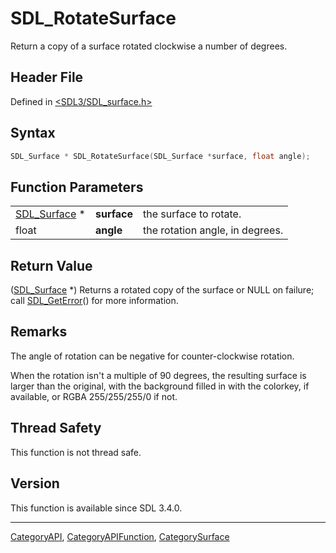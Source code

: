 # SDL_RotateSurface

Return a copy of a surface rotated clockwise a number of degrees.

## Header File

Defined in [<SDL3/SDL_surface.h>](https://github.com/libsdl-org/SDL/blob/main/include/SDL3/SDL_surface.h)

## Syntax

```c
SDL_Surface * SDL_RotateSurface(SDL_Surface *surface, float angle);
```

## Function Parameters

|                              |             |                                 |
| ---------------------------- | ----------- | ------------------------------- |
| [SDL_Surface](SDL_Surface) * | **surface** | the surface to rotate.          |
| float                        | **angle**   | the rotation angle, in degrees. |

## Return Value

([SDL_Surface](SDL_Surface) *) Returns a rotated copy of the surface or
NULL on failure; call [SDL_GetError](SDL_GetError)() for more information.

## Remarks

The angle of rotation can be negative for counter-clockwise rotation.

When the rotation isn't a multiple of 90 degrees, the resulting surface is
larger than the original, with the background filled in with the colorkey,
if available, or RGBA 255/255/255/0 if not.

## Thread Safety

This function is not thread safe.

## Version

This function is available since SDL 3.4.0.

----
[CategoryAPI](CategoryAPI), [CategoryAPIFunction](CategoryAPIFunction), [CategorySurface](CategorySurface)

